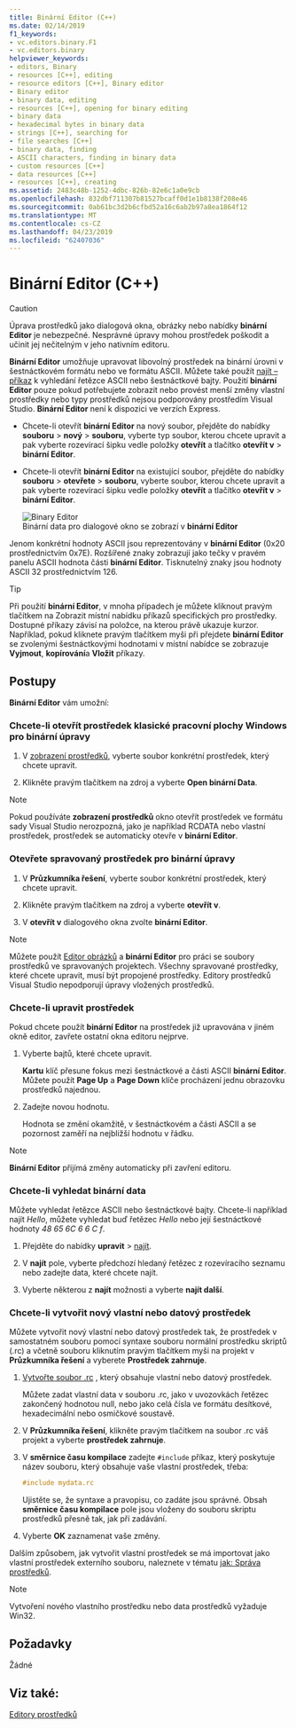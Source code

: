 ```yaml
---
title: Binární Editor (C++)
ms.date: 02/14/2019
f1_keywords:
- vc.editors.binary.F1
- vc.editors.binary
helpviewer_keywords:
- editors, Binary
- resources [C++], editing
- resource editors [C++], Binary editor
- Binary editor
- binary data, editing
- resources [C++], opening for binary editing
- binary data
- hexadecimal bytes in binary data
- strings [C++], searching for
- file searches [C++]
- binary data, finding
- ASCII characters, finding in binary data
- custom resources [C++]
- data resources [C++]
- resources [C++], creating
ms.assetid: 2483c48b-1252-4dbc-826b-82e6c1a0e9cb
ms.openlocfilehash: 832dbf711307b81527bcaff0d1e1b8138f208e46
ms.sourcegitcommit: 0ab61bc3d2b6cfbd52a16c6ab2b97a8ea1864f12
ms.translationtype: MT
ms.contentlocale: cs-CZ
ms.lasthandoff: 04/23/2019
ms.locfileid: "62407036"
---
```

# <a name="binary-editor-c"></a>Binární Editor (C++)

> [!CAUTION]
> Úprava prostředků jako dialogová okna, obrázky nebo nabídky **binární Editor** je nebezpečné. Nesprávné úpravy mohou prostředek poškodit a učinit jej nečitelným v jeho nativním editoru.

**Binární Editor** umožňuje upravovat libovolný prostředek na binární úrovni v šestnáctkovém formátu nebo ve formátu ASCII. Můžete také použít [najít – příkaz](/visualstudio/ide/reference/find-command) k vyhledání řetězce ASCII nebo šestnáctkové bajty. Použití **binární Editor** pouze pokud potřebujete zobrazit nebo provést menší změny vlastní prostředky nebo typy prostředků nejsou podporovány prostředím Visual Studio. **Binární Editor** není k dispozici ve verzích Express.

- Chcete-li otevřít **binární Editor** na nový soubor, přejděte do nabídky **souboru** > **nový** > **souboru**, vyberte typ soubor, kterou chcete upravit a pak vyberte rozevírací šipku vedle položky **otevřít** a tlačítko **otevřít v** > **binární Editor**.

- Chcete-li otevřít **binární Editor** na existující soubor, přejděte do nabídky **souboru** > **otevřete** > **souboru**, vyberte soubor, kterou chcete upravit a pak vyberte rozevírací šipku vedle položky **otevřít** a tlačítko **otevřít v** > **binární Editor**.

   ![Binary Editor](../mfc/media/vcbinaryeditor2.gif "vcBinaryEditor2")<br/>
   Binární data pro dialogové okno se zobrazí v **binární Editor**

Jenom konkrétní hodnoty ASCII jsou reprezentovány v **binární Editor** (0x20 prostřednictvím 0x7E). Rozšířené znaky zobrazují jako tečky v pravém panelu ASCII hodnota části **binární Editor**. Tisknutelný znaky jsou hodnoty ASCII 32 prostřednictvím 126.

> [!TIP]
> Při použití **binární Editor**, v mnoha případech je můžete kliknout pravým tlačítkem na Zobrazit místní nabídku příkazů specifických pro prostředky. Dostupné příkazy závisí na položce, na kterou právě ukazuje kurzor. Například, pokud kliknete pravým tlačítkem myši při přejdete **binární Editor** se zvolenými šestnáctkovými hodnotami v místní nabídce se zobrazuje **Vyjmout**, **kopírování**a **Vložit** příkazy.

## <a name="how-to"></a>Postupy

**Binární Editor** vám umožní:

### <a name="to-open-a-windows-desktop-resource-for-binary-editing"></a>Chcete-li otevřít prostředek klasické pracovní plochy Windows pro binární úpravy

1. V [zobrazení prostředků](how-to-create-a-resource-script-file.md#create-resources), vyberte soubor konkrétní prostředek, který chcete upravit.

1. Klikněte pravým tlačítkem na zdroj a vyberte **Open binární Data**.

> [!NOTE]
> Pokud používáte **zobrazení prostředků** okno otevřít prostředek ve formátu sady Visual Studio nerozpozná, jako je například RCDATA nebo vlastní prostředek, prostředek se automaticky otevře v **binární Editor**.

### <a name="to-open-a-managed-resource-for-binary-editing"></a>Otevřete spravovaný prostředek pro binární úpravy

1. V **Průzkumníka řešení**, vyberte soubor konkrétní prostředek, který chcete upravit.

1. Klikněte pravým tlačítkem na zdroj a vyberte **otevřít v**.

1. V **otevřít v** dialogového okna zvolte **binární Editor**.

> [!NOTE]
> Můžete použít [Editor obrázků](../windows/image-editor-for-icons.md) a **binární Editor** pro práci se soubory prostředků ve spravovaných projektech. Všechny spravované prostředky, které chcete upravit, musí být propojené prostředky. Editory prostředků Visual Studio nepodporují úpravy vložených prostředků.

### <a name="to-edit-a-resource"></a>Chcete-li upravit prostředek

Pokud chcete použít **binární Editor** na prostředek již upravována v jiném okně editor, zavřete ostatní okna editoru nejprve.

1. Vyberte bajtů, které chcete upravit.

   **Kartu** klíč přesune fokus mezi šestnáctkové a části ASCII **binární Editor**. Můžete použít **Page Up** a **Page Down** klíče procházení jednu obrazovku prostředků najednou.

1. Zadejte novou hodnotu.

   Hodnota se změní okamžitě, v šestnáctkovém a části ASCII a se pozornost zaměří na nejbližší hodnotu v řádku.

> [!NOTE]
> **Binární Editor** přijímá změny automaticky při zavření editoru.

### <a name="to-find-binary-data"></a>Chcete-li vyhledat binární data

Můžete vyhledat řetězce ASCII nebo šestnáctkové bajty. Chcete-li například najít *Hello*, můžete vyhledat buď řetězec *Hello* nebo její šestnáctkové hodnoty *48 65 6C 6 6 C f*.

1. Přejděte do nabídky **upravit** > [najít](/visualstudio/ide/reference/find-command).

1. V **najít** pole, vyberte předchozí hledaný řetězec z rozevíracího seznamu nebo zadejte data, které chcete najít.

1. Vyberte některou z **najít** možnosti a vyberte **najít další**.

### <a name="to-create-a-new-custom-or-data-resource"></a>Chcete-li vytvořit nový vlastní nebo datový prostředek

Můžete vytvořit nový vlastní nebo datový prostředek tak, že prostředek v samostatném souboru pomocí syntaxe souboru normální prostředku skriptů (.rc) a včetně souboru kliknutím pravým tlačítkem myši na projekt v **Průzkumníka řešení** a vyberete  **Prostředek zahrnuje**.

1. [Vytvořte soubor .rc](../windows/how-to-create-a-resource-script-file.md) , který obsahuje vlastní nebo datový prostředek.

   Můžete zadat vlastní data v souboru .rc, jako v uvozovkách řetězec zakončený hodnotou null, nebo jako celá čísla ve formátu desítkové, hexadecimální nebo osmičkové soustavě.

1. V **Průzkumníka řešení**, klikněte pravým tlačítkem na soubor .rc váš projekt a vyberte **prostředek zahrnuje**.

1. V **směrnice času kompilace** zadejte `#include` příkaz, který poskytuje název souboru, který obsahuje vaše vlastní prostředek, třeba:

    ```cpp
    #include mydata.rc
    ```

   Ujistěte se, že syntaxe a pravopisu, co zadáte jsou správné. Obsah **směrnice času kompilace** pole jsou vloženy do souboru skriptu prostředků přesně tak, jak při zadávání.

1. Vyberte **OK** zaznamenat vaše změny.

Dalším způsobem, jak vytvořit vlastní prostředek se má importovat jako vlastní prostředek externího souboru, naleznete v tématu [jak: Správa prostředků](../windows/how-to-import-and-export-resources.md).

> [!NOTE]
> Vytvoření nového vlastního prostředku nebo data prostředků vyžaduje Win32.

## <a name="requirements"></a>Požadavky

Žádné

## <a name="see-also"></a>Viz také:

[Editory prostředků](../windows/resource-editors.md)